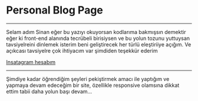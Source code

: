 # Personal Blog Page
---

Selam adım Sinan eğer bu yazıyı okuyorsan kodlarıma bakmışsın demektir eğer ki  front-end alanında tecrübeli birisiysen ve bu yolun tozunu yuttuysan tavsiyelreini dinlemek isterim beni geliştirecek her türlü eleştiriiye açığım. Ve açıkcası tavsiyelre çok ihtiyacım var şimdiden teşekkür ederim



[Insatagram hesabım](https://www.instagram.com/sinan.sngl/)


---

Şimdiye kadar öğrendiğim şeyleri pekiştirmek amacı ile yaptığım ve yapmaya devam edeceğim bir site, özellikle responsive olamsına dikkat ettim tabii daha yolun başı devam...